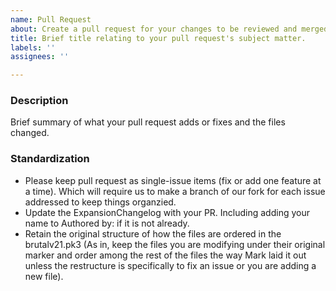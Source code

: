 ```yaml
---
name: Pull Request
about: Create a pull request for your changes to be reviewed and merged into the project.
title: Brief title relating to your pull request's subject matter.
labels: ''
assignees: ''

---
```

### Description
Brief summary of what your pull request adds or fixes and the files changed.

### Standardization
- Please keep pull request as single-issue items (fix or add one feature at a time).  Which will require us to make a branch of our fork for each issue addressed to keep things organzied.
- Update the ExpansionChangelog with your PR.  Including adding your name to Authored by: if it is not already.
- Retain the original structure of how the files are ordered in the brutalv21.pk3 (As in, keep the files you are modifying under their original marker and order among the rest of the files the way Mark laid it out unless the restructure is specifically to fix an issue or you are adding a new file).
